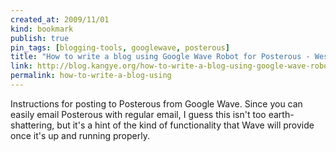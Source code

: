 ```yaml
---
created_at: 2009/11/01
kind: bookmark
publish: true
pin_tags: [blogging-tools, googlewave, posterous]
title: "How to write a blog using Google Wave Robot for Posterous - Western Bridge over Google Wave"
link: http://blog.kangye.org/how-to-write-a-blog-using-google-wave-robot-f
permalink: how-to-write-a-blog-using
---
```


Instructions for posting to Posterous from Google Wave. Since you can easily email Posterous with regular email, I guess this isn't too earth-shattering, but it's a hint of the kind of functionality that Wave will provide once it's up and running properly.
